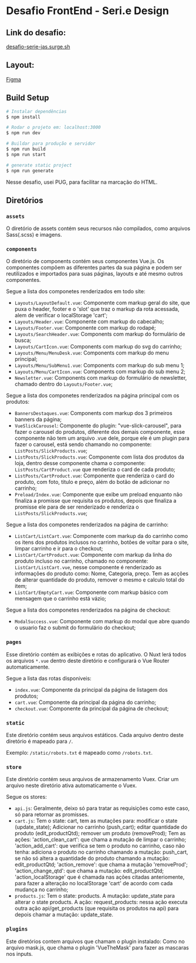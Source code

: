 # Desafio FrontEnd - Seri.e Design

## Link do desafio:
[desafio-serie-jas.surge.sh](http://desafio-serie-jas.surge.sh/)

## Layout:
[Figma](https://www.figma.com/proto/Q1p4dwPcasnniRIXp0K4Tz/Template-Glowshine?page-id=0%3A1&node-id=202%3A3654&viewport=-119%2C662%2C0.14&scaling=scale-down&starting-point-node-id=202%3A253)

## Build Setup

```bash
# Instalar dependências
$ npm install

# Rodar o projeto em: localhost:3000
$ npm run dev

# Buildar para produção e servidor
$ npm run build
$ npm run start

# generate static project
$ npm run generate
```
Nesse desafio, usei PUG, para facilitar na marcação do HTML. 

## Diretórios 

### `assets`

O diretório de assets contém seus recursos não compilados, como arquivos Sass(.scss) e imagens.

### `components`

O diretório de components contém seus componentes Vue.js. Os componentes compõem as diferentes partes da sua página e podem ser reutilizados e importados para suas páginas, layouts e até mesmo outros componentes.

Segue a lista dos componetes renderizados em todo site:
- `Layouts/LayoutDefault.vue`: Componente com markup geral do site, que puxa o header, footer e o 'slot' que traz o markup da rota acessada, alem de verificar o localStorage 'cart';
- `Layouts/Header.vue`: Componente com markup do cabecalho;
- `Layouts/Footer.vue`: Componente com markup do rodapé;
- `Layouts/SearchHeader.vue`: Components com markup do formulário de busca;
- `Layouts/CartIcon.vue`: Components com markup do svg do carrinho;
- `Layouts/Menu/MenuDesk.vue`: Components com markup do menu principal;
- `Layouts/Menu/SubMenu1.vue`: Components com markup do sub menu 1;
- `Layouts/Menu/CartIcon.vue`: Components com markup do sub menu 2;
- `Newsletter.vue`: Components com markup do formulário de newsletter, chamado dentro do `Layouts/Footer.vue`;


Segue a lista dos componetes renderizados na página principal com os produtos:
- `BannersDestaques.vue`: Components com markup dos 3 primeiros banners da página;
- `VueSlickCarousel`: Componente do plugin: "vue-slick-carousel", para fazer o carousel do produtos, diferente dos demais componente, esse componente não tem um arquivo .vue dele, porque ele é um plugin para fazer o carousel, está sendo chamando no componente: `ListPosts/SlickProducts.vue`;
- `ListPosts/SlickProducts.vue`: Componente com lista dos produtos da loja, dentro desse componente chama o componente: `ListPosts/CartProduct.vue` que renderiza o card de cada produto;
- `ListPosts/CartProduct.vue`: Componente que renderiza o card do produto, com foto, titulo e preço, além do botão de adicionar no carrinho;
- `Preload/Index.vue`: Componente que exibe um preload enquanto não finaliza a promisse que requisita os produtos, depois que finaliza a promisse ele para de ser renderizado e renderiza o `ListPosts/SlickProducts.vue`;

Segue a lista dos componetes renderizados na página de carrinho:
- `ListCart/ListCart.vue`: Componente com markup da do carrinho como os itens dos produtos inclusos no carrinho, botões de voltar para o site, limpar carrinho e ir para o checkout;
- `ListCart/CartProduct.vue`: Componente com markup da linha do produto incluso no carrinho, chamado no componente: `ListCart/ListCart.vue`, nesse componente é renderizado as informações do produto como: Nome, Categoria, preço. Tem as acções de alterar quantidade do produto, remover o mesmo e calculo total do item;
- `ListCart/EmptyCart.vue`: Componente com markup básico com mensagem que o carrinho está vázio;

Segue a lista dos componetes renderizados na página de checkout:
- `ModalSuccess.vue`: Componente com markup do modal que abre quando o usuario faz o submit do formulário do checkout;

### `pages`

Esse diretório contém as exibições e rotas do aplicativo. O Nuxt lerá todos os arquivos `*.vue` dentro deste diretório e configurará o Vue Router automaticamente.

Segue a lista das rotas disponiveis:
- `index.vue`: Componente da principal da página de listagem dos produtos;
- `cart.vue`: Componente da principal da página do carrinho;
- `checkout.vue`: Componente da principal da página de checkout;

### `static`

Este diretório contém seus arquivos estáticos. Cada arquivo dentro deste diretório é mapeado para `/`.

Exemplo: `/static/robots.txt` é mapeado como `/robots.txt`.

### `store`
Este diretório contém seus arquivos de armazenamento Vuex. Criar um arquivo neste diretório ativa automaticamente o Vuex.

Segue os stores:
- `api.js`: Geralmente, deixo só para tratar as requisições como este caso, só para retornar as promisses.
- `cart.js`: Tem o state: cart, tem as mutações para: modificar o state (update_state); Adicionar no carrinho (push_cart); editar quantidade do produto (edit_productQtd); remover um produto (removeProd); 
Tem as ações: 'action_clean_cart': que chama a mutação de limpar o carrinho; 'action_add_cart': que verifica se tem o produto no carrinho, caso não tenha: adiciona o produto no carrinho chamando a mutação: push_cart, se não só altera a quantidade do produto chamando a mutação: edit_productQtd; 'action_remove': que chama a mutação 'removeProd'; 'action_change_qtd': que chama a mutação: edit_productQtd; 'action_localStorage' que é chamada nas ações citadas anteriomente, para fazer a alteração no localStorage 'cart' de acordo com cada mudança no carrinho;
- `products.js`: Tem o state: products. A mutação: update_state para alterar o state products. A ação: request_products: nessa ação executa outra ação api/get_products (que requisita os produtos na api) para depois chamar a mutação: update_state.

### `plugins`
Este diretórios contem arquivos que chamam o plugin instalado: Como no arquivo mask.js, que chama o plugin 'VueTheMask' para fazer as mascaras nos inputs.

